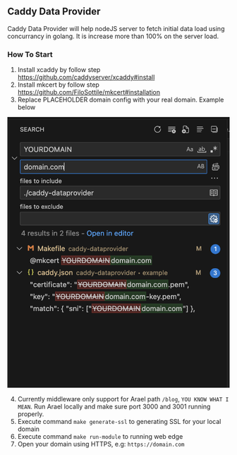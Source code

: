 ## Caddy Data Provider

Caddy Data Provider will help nodeJS server to fetch initial data load using concurrancy in golang. It is increase more than 100% on the server load.

### How To Start

1. Install xcaddy by follow step https://github.com/caddyserver/xcaddy#install
2. Install mkcert by follow step https://github.com/FiloSottile/mkcert#installation
3. Replace PLACEHOLDER domain config with your real domain. Example below

<img src="assets/replace-with-real-domain.png">

4. Currently middleware only support for Arael path `/blog`, `YOU KNOW WHAT I MEAN`. Run Arael locally and make sure port 3000 and 3001 running properly.
5. Execute command `make generate-ssl` to generating SSL for your local domain
6. Execute command `make run-module` to running web edge
7. Open your domain using HTTPS, e.g: `https://domain.com`